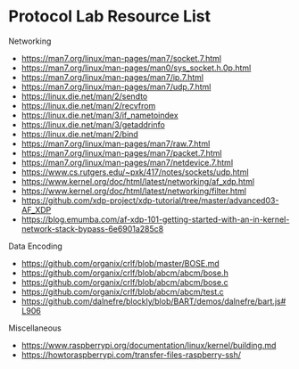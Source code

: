 # Protocol Lab Resource List

Networking
  * https://man7.org/linux/man-pages/man7/socket.7.html
  * https://man7.org/linux/man-pages/man0/sys_socket.h.0p.html
  * https://man7.org/linux/man-pages/man7/ip.7.html
  * https://man7.org/linux/man-pages/man7/udp.7.html
  * https://linux.die.net/man/2/sendto
  * https://linux.die.net/man/2/recvfrom
  * https://linux.die.net/man/3/if_nametoindex
  * https://linux.die.net/man/3/getaddrinfo
  * https://linux.die.net/man/2/bind
  * https://man7.org/linux/man-pages/man7/raw.7.html
  * https://man7.org/linux/man-pages/man7/packet.7.html
  * https://man7.org/linux/man-pages/man7/netdevice.7.html
  * https://www.cs.rutgers.edu/~pxk/417/notes/sockets/udp.html
  * https://www.kernel.org/doc/html/latest/networking/af_xdp.html
  * https://www.kernel.org/doc/html/latest/networking/filter.html
  * https://github.com/xdp-project/xdp-tutorial/tree/master/advanced03-AF_XDP
  * https://blog.emumba.com/af-xdp-101-getting-started-with-an-in-kernel-network-stack-bypass-6e6901a285c8

Data Encoding
  * https://github.com/organix/crlf/blob/master/BOSE.md
  * https://github.com/organix/crlf/blob/abcm/abcm/bose.h
  * https://github.com/organix/crlf/blob/abcm/abcm/bose.c
  * https://github.com/organix/crlf/blob/abcm/abcm/test.c
  * https://github.com/dalnefre/blockly/blob/BART/demos/dalnefre/bart.js#L906

Miscellaneous
  * https://www.raspberrypi.org/documentation/linux/kernel/building.md
  * https://howtoraspberrypi.com/transfer-files-raspberry-ssh/

